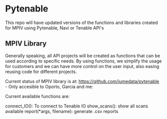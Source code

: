 # Pytenable

This repo will have updated versions of the functions and libraries created for MPIV using Pytenable, Navi or Tenable API's

## MPIV Library

Generally speaking, all API projects will be created as functions that can be used according to specific needs. By using functions, we simplify the usage for customers and we can have more control on the user input, also easing reusing code for different projects.

Current status of MPIV library is at: https://github.com/jumedata/pytenable - Only accesible to Oporto, Garcia and me:

Current available functions are:

connect_IO(): To connect to Tenable IO
show_scans(): show all scans available
report(*args, filename): generate .csv reports
